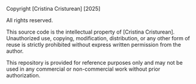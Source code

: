 Copyright [Cristina Cristurean] [2025]

All rights reserved.

This source code is the intellectual property of [Cristina Cristurean]. Unauthorized use, copying, modification, distribution, or any other form of reuse is strictly prohibited without express written permission from the author.

This repository is provided for reference purposes only and may not be used in any commercial or non-commercial work without prior authorization.
